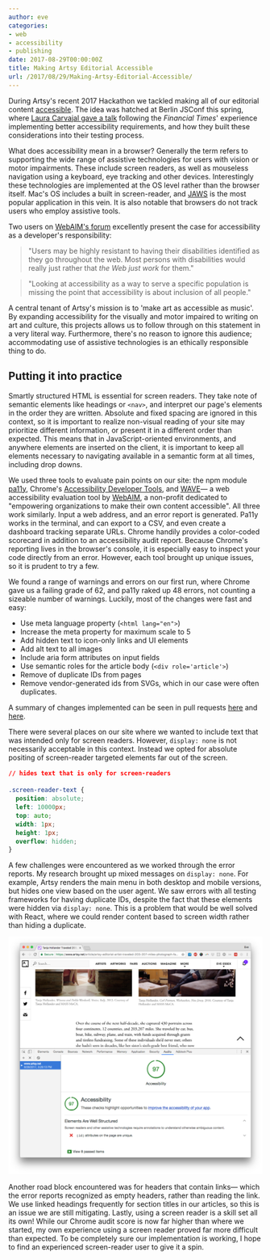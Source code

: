```yaml
---
author: eve
categories:
- web
- accessibility
- publishing
date: 2017-08-29T00:00:00Z
title: Making Artsy Editorial Accessible
url: /2017/08/29/Making-Artsy-Editorial-Accessible/
---
```


During Artsy's recent 2017 Hackathon we tackled making all of our editorial content [accessible](https://en.wikipedia.org/wiki/Accessibility). The idea was hatched at  Berlin JSConf this spring, where [Laura Carvajal gave a talk](https://youtu.be/H4FzW9oFObs) following the *Financial Times*' experience implementing better accessibility requirements, and how they built these considerations into their testing process.

What does accessibility mean in a browser? Generally the term refers to supporting the wide range of assistive technologies for users with vision or motor impairments. These include screen readers, as well as mouseless navigation using a keyboard, eye tracking and other devices. Interestingly these technologies are implemented at the OS level rather than the browser itself. Mac's OS includes a built in screen-reader, and [JAWS](http://www.freedomscientific.com/Products/Blindness/JAWS) is the most popular application in this vein. It is also notable that browsers do not track users who employ assistive tools.

Two users on [WebAIM's forum](http://webaim.org/discussion/mail_thread?thread=6326) excellently present the case for accessibility as a developer's responsibility:

> "Users may be highly resistant to having their disabilities identified as they go throughout the web. Most persons with disabilities would really just rather that *the Web just work* for them."

> "Looking at accessibility as a way to serve a specific population is missing the point that accessibility is about inclusion of all people."

A central tenant of Artsy's mission is to 'make art as accessible as music'. By expanding accessibility for the visually and motor impaired to writing on art and culture, this projects allows us to follow through on this statement in a very literal way. Furthermore, there's no reason to ignore this audience; accommodating use of assistive technologies is an ethically responsible thing to do. 

<!--more-->

## Putting it into practice

Smartly structured HTML is essential for screen readers. They take note of semantic elements like headings or `<nav>`, and interpret our page's elements in the order they are written. Absolute and fixed spacing are ignored in this context, so it is important to realize non-visual reading of your site may prioritize different information, or present it in a different order than expected. This means that in JavaScript-oriented environments, and anywhere elements are inserted on the client, it is important to keep all elements necessary to navigating available in a semantic form at all times, including drop downs.

We used three tools to evaluate pain points on our site: the npm module [pa11y](https://github.com/pa11y/pa11y), Chrome's [Accessibility Developer Tools](https://chrome.google.com/webstore/detail/accessibility-developer-t/fpkknkljclfencbdbgkenhalefipecmb?utm_source=chrome-ntp-icon), and [WAVE](http://wave.webaim.org/)&mdash; a web accessibility evaluation tool by [WebAIM](http://webaim.org/), a non-profit dedicated to "empowering organizations to make their own content accessible".  All three work similarly. Input a web address, and an error report is generated. Pa11y works in the terminal, and can export to a CSV, and even create a dashboard tracking separate URLs. Chrome handily provides a color-coded scorecard in addition to an accessibility audit report. Because Chrome's reporting lives in the browser's console, it is especially easy to inspect your code directly from an error. However, each tool brought up unique issues, so it is prudent to try a few.

We found a range of warnings and errors on our first run, where Chrome gave us a failing grade of 62, and pa11y raked up 48 errors, not counting a sizeable number of warnings. Luckily, most of the changes were fast and easy:

- Use meta language property (`<html lang="en">`)
- Increase the meta property for maximum scale to 5
- Add hidden text to icon-only links and UI elements
- Add alt text to all images
- Include aria form attributes on input fields
- Use semantic roles for the article body (`<div role='article'>`)
- Remove of duplicate IDs from pages
- Remove vendor-generated ids from SVGs, which in our case were often duplicates.

A summary of changes implemented can be seen in pull requests [here](https://github.com/artsy/force/pull/1730) and [here](https://github.com/artsy/force/pull/1732).

There were several places on our site where we wanted to include text that was intended only for screen readers. However, `display: none` is not necessarily acceptable in this context. Instead we opted for absolute positing of screen-reader targeted elements far out of the screen.

```css
// hides text that is only for screen-readers

.screen-reader-text {
  position: absolute;
  left: 10000px;
  top: auto;
  width: 1px;
  height: 1px;
  overflow: hidden;
}
```

A few challenges were encountered as we worked through the error reports. My research brought up mixed messages on `display: none`. For example, Artsy renders the main menu in both desktop and mobile versions, but hides one view based on the user agent. We saw errors with all testing frameworks for having duplicate IDs, despite the fact that these elements were hidden via `display: none`.  This is a problem that would be well solved with React, where we could render content based to screen width rather than hiding a duplicate.

![Chrome Accessibility Audit Score](/images/2017-08-29-Making-Artsy-Editorial-Accessible/Chrome-Accessibility-Dashboard.png)

Another road block encountered was for headers that contain links&mdash; which the error reports recognized as empty headers, rather than reading the link. We use linked headings frequently for section titles in our articles, so this is an issue we are still mitigating. Lastly, using a screen reader is a skill set all its own! While our Chrome audit score is now far higher than where we started, my own experience using a screen reader proved far more difficult than expected. To be completely sure our implementation is working, I hope to find an experienced screen-reader user to give it a spin.



